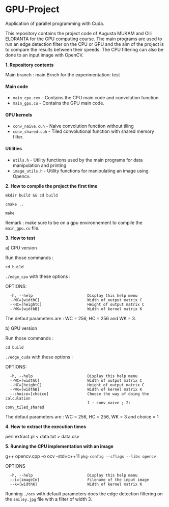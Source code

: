 # GPU-Project
Application of parallel programming with Cuda. 

This repository contains the project code of Augusta MUKAM and Olli ELORANTA for the GPU computing course. The main programs are used to run an edge detection filter on the CPU or GPU and the aim of the project is to compare the results between their speeds. The CPU filtering can also be done to an input image with OpenCV. 

**1. Repository contents**

Main branch : main
Brnch for the experimentation: test

#### Main code
* `main_cpu.cxx` - Contains the CPU main code and convolution function
* `main_gpu.cu`  - Contains the GPU main code. 

#### GPU kernels
* `conv_naive.cuh` - Naive convolution function without tiling 
* `conv_shared.cuh` - Tiled convolutional function with shared memory filter.

#### Utilities
* `utils.h` - Utility functions used by the main programs for data manipulation and printing
* `image_utils.h` - Utility functions for manipulating an image using Opencv.


**2.  How to compile the project the first time**

`mkdir build && cd build`

`cmake ..`

`make`

Remark : make sure to be on a gpu environnement to compile the `main_gpu.cu` file.

**3.  How to test**

a) CPU version

Run those commands :

`cd build`

`./edge_cpu` with these options :

OPTIONS:

      -h, --help                        Display this help menu
      --WC=[widthC]                     Width of output matrix C
      --HC=[heightC]                    Height of output matrix C
      --WK=[widthB]                     Width of kernel matrix K

The defaut parameters are : WC = 256, HC = 256 and WK = 3.

b) GPU version

Run those commands :

`cd build`

`./edge_cuda` with these options :

OPTIONS:

      -h, --help                        Display this help menu
      --WC=[widthC]                     Width of output matrix C
      --HC=[heightC]                    Height of output matrix C
      --WK=[widthB]                     Width of kernel matrix K
      --choice=[choice]                 Choose the way of doing the calculation
                                        1 : conv_naive ; 2: conv_tiled_shared
The defaut parameters are : WC = 256, HC = 256, WK = 3 and choice = 1

**4. How to extract the execution times**

perl extract.pl < data.txt > data.csv

**5. Running the CPU implementation with an image**

g++ opencv.cpp -o ocv -std=c++11 `pkg-config --cflags --libs opencv`

OPTIONS

      -h, --help                        Display this help menu
      --i=[imageIn]                     Filename of the input image
      --k=[widthK]                      Width of kernel matrix K

Running `./ocv` with default parameters does the edge detection filtering on the `smiley.jpg` file with a filter of width 3.  